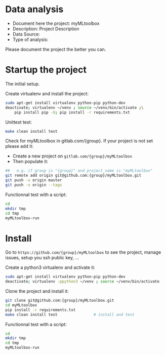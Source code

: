 # Data analysis
- Document here the project: myMLtoolbox
- Description: Project Description
- Data Source:
- Type of analysis:

Please document the project the better you can.

# Startup the project

The initial setup.

Create virtualenv and install the project:
```bash
sudo apt-get install virtualenv python-pip python-dev
deactivate; virtualenv ~/venv ; source ~/venv/bin/activate ;\
    pip install pip -U; pip install -r requirements.txt
```

Unittest test:
```bash
make clean install test
```

Check for myMLtoolbox in gitlab.com/{group}.
If your project is not set please add it:

- Create a new project on `gitlab.com/{group}/myMLtoolbox`
- Then populate it:

```bash
##   e.g. if group is "{group}" and project_name is "myMLtoolbox"
git remote add origin git@github.com:{group}/myMLtoolbox.git
git push -u origin master
git push -u origin --tags
```

Functionnal test with a script:

```bash
cd
mkdir tmp
cd tmp
myMLtoolbox-run
```

# Install

Go to `https://github.com/{group}/myMLtoolbox` to see the project, manage issues,
setup you ssh public key, ...

Create a python3 virtualenv and activate it:

```bash
sudo apt-get install virtualenv python-pip python-dev
deactivate; virtualenv -ppython3 ~/venv ; source ~/venv/bin/activate
```

Clone the project and install it:

```bash
git clone git@github.com:{group}/myMLtoolbox.git
cd myMLtoolbox
pip install -r requirements.txt
make clean install test                # install and test
```
Functionnal test with a script:

```bash
cd
mkdir tmp
cd tmp
myMLtoolbox-run
```
